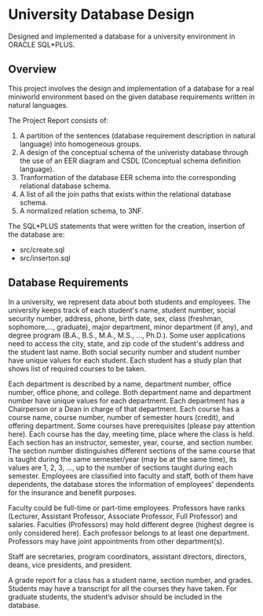# University Database Design

Designed and implemented a database for a university environment in ORACLE SQL*PLUS.

## Overview
This project involves the design and implementation of a database for a real miniworld environment based on the given database requirements written in natural languages.

The Project Report consists of:
1. A partition of the sentences (database requirement description in natural language) into homogeneous groups.
2. A design of the conceptual schema of the univeristy database through the use of an EER diagram and CSDL (Conceptual schema definition language).
3. Tranformation of the database EER schema into the corresponding relational database schema.
4. A list of all the join paths that exists within the relational database schema.
5. A normalized relation schema, to 3NF.

The SQL*PLUS statements that were written for the creation, insertion of the database are:
* src/create.sql 
* src/inserton.sql 


## Database Requirements
In a university, we represent data about both students and employees. The university keeps track of each student's name, student number, social security number, address, phone, birth date, sex, class (freshman, sophomore,..., graduate), major department, minor department (if any), and degree program (B.A., B.S., M.A., M.S., ..., Ph.D.). Some user applications need to access the city, state, and zip code of the student's address and the student last name. Both social security number and student number have unique values for each student. Each student has a study plan that shows list of required courses to be taken.

Each department is described by a name, department number, office number, office phone, and college. Both department name and department number have unique values for each department. Each department has a Chairperson or a Dean in charge of that department. Each course has a course name, course number, number of semester hours (credit), and offering department. Some courses have prerequisites (please pay attention here). Each course has the day, meeting time, place where the class is held. Each section has an instructor, semester, year, course, and section number. The section number distinguishes different sections of the same course that is taught during the same semester/year (may be at the same time), its values are 1, 2, 3, ..., up to the number of sections taught during each semester. Employees are classified into faculty and staff, both of them have dependents, the database stores the information of employees' dependents for the insurance and benefit purposes.

Faculty could be full-time or part-time employees. Professors have ranks (Lecturer, Assistant Professor, Associate Professor, Full Professor) and salaries. Faculties (Professors) may hold different degree (highest degree is only considered here). Each professor belongs to at least one department. Professors may have joint appointments from other department(s).

Staff are secretaries, program coordinators, assistant directors, directors, deans, vice presidents, and president.

A grade report for a class has a student name, section number, and grades. Students may have a transcript for all the courses they have taken. For graduate students, the student’s advisor should be included in the database.

